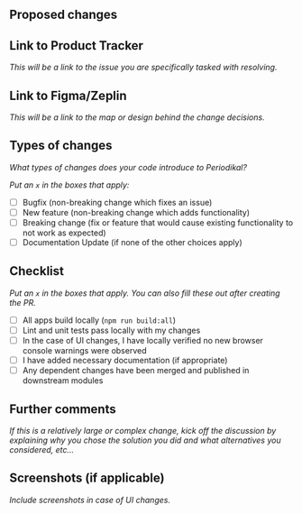 ## Proposed changes  


## Link to Product Tracker  
*This will be a link to the issue you are specifically tasked with resolving.*  

## Link to Figma/Zeplin  
*This will be a link to the map or design behind the change decisions.*  

## Types of changes  
*What types of changes does your code introduce to Periodikal?*  

_Put an `x` in the boxes that apply:_  
- [ ] Bugfix (non-breaking change which fixes an issue)  
- [ ] New feature (non-breaking change which adds functionality)  
- [ ] Breaking change (fix or feature that would cause existing functionality to not work as expected)  
- [ ] Documentation Update (if none of the other choices apply)  

## Checklist  
_Put an `x` in the boxes that apply. You can also fill these out after creating the PR._  

- [ ] All apps build locally (`npm run build:all`)  
- [ ] Lint and unit tests pass locally with my changes  
- [ ] In the case of UI changes, I have locally verified no new browser console warnings were observed  
- [ ] I have added necessary documentation (if appropriate)  
- [ ] Any dependent changes have been merged and published in downstream modules  

## Further comments  
*If this is a relatively large or complex change, kick off the discussion by explaining why you chose the solution you did and what alternatives you considered, etc...*  

## Screenshots (if applicable)  
*Include screenshots in case of UI changes.*  
